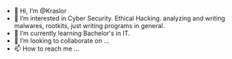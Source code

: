 - 👋 Hi, I’m @Kraslor
- 👀 I’m interested in Cyber Security. Ethical Hacking. analyzing and writing malwares, rootkits, just writing programs in general.
- 🌱 I’m currently learning Bachelor's in IT.
- 💞️ I’m looking to collaborate on ...
- 📫 How to reach me ...

<!---
Kraslor/Kraslor is a ✨ special ✨ repository because its `README.md` (this file) appears on your GitHub profile.
You can click the Preview link to take a look at your changes.
--->
